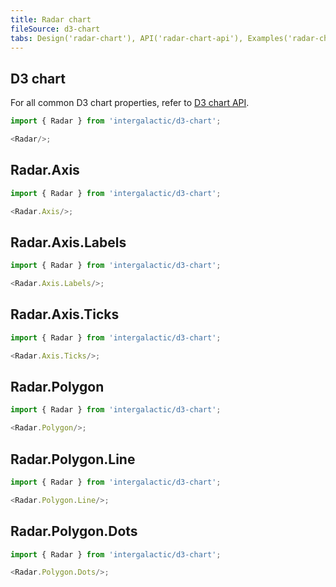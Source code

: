 ```yaml
---
title: Radar chart
fileSource: d3-chart
tabs: Design('radar-chart'), API('radar-chart-api'), Examples('radar-chart-code')
---
```


## D3 chart

For all common D3 chart properties, refer to [D3 chart API](/data-display/d3-chart/d3-chart-api).

```js
import { Radar } from 'intergalactic/d3-chart';

<Radar/>;
```

<TypesView type="RadarProps" :types={...types} />

## Radar.Axis

```js
import { Radar } from 'intergalactic/d3-chart';

<Radar.Axis/>;
```

<TypesView type="RadarAxisProps" :types={...types} />

## Radar.Axis.Labels

```js
import { Radar } from 'intergalactic/d3-chart';

<Radar.Axis.Labels/>;
```

<TypesView type="RadarAxisLabelsProps" :types={...types} />

## Radar.Axis.Ticks

```js
import { Radar } from 'intergalactic/d3-chart';

<Radar.Axis.Ticks/>;
```

<TypesView type="RadarAxisTicksProps" :types={...types} />

## Radar.Polygon

```js
import { Radar } from 'intergalactic/d3-chart';

<Radar.Polygon/>;
```

<TypesView type="RadialPolygonProps" :types={...types} />

## Radar.Polygon.Line

```js
import { Radar } from 'intergalactic/d3-chart';

<Radar.Polygon.Line/>;
```

<TypesView type="RadialPolygonLineProps" :types={...types} />

## Radar.Polygon.Dots

```js
import { Radar } from 'intergalactic/d3-chart';

<Radar.Polygon.Dots/>;
```

<TypesView type="RadialPolygonDotsProps" :types={...types} />

<script setup>import { data as types } from '@types.data.ts';</script>